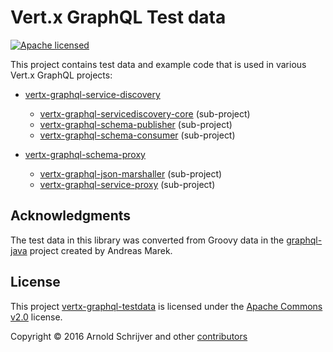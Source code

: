 # Vert.x GraphQL Test data

[![Apache licensed](https://img.shields.io/hexpm/l/plug.svg?maxAge=2592000)](https://github.com/engagingspaces/vertx-graphql-testdata/blob/master/LICENSE)&nbsp;&nbsp;

This project contains test data and example code that is used in various Vert.x GraphQL projects:

- [vertx-graphql-service-discovery](https://github.com/engagingspaces/vertx-graphql-service-discovery)
  - [vertx-graphql-servicediscovery-core](https://github.com/engagingspaces/vertx-graphql-service-discovery/grapql-servicediscovery-core) (sub-project)
  - [vertx-graphql-schema-publisher](https://github.com/engagingspaces/vertx-graphql-service-discovery/vertx-graphql-schema-publisher) (sub-project)
  - [vertx-graphql-schema-consumer](https://github.com/engagingspaces/vertx-graphql-service-discovery/vertx-graphql-schema-consumer) (sub-project)

- [vertx-graphql-schema-proxy](https://github.com/engagingspaces/vertx-schema-proxy)
  - [vertx-graphql-json-marshaller](https://github.com/engagingspaces/vertx-schema-proxy/vertx-graphql-json-marshaller) (sub-project)
  - [vertx-graphql-service-proxy](https://github.com/engagingspaces/vertx-schema-proxy/vertx-graphql-service-proxy) (sub-project)

## Acknowledgments

The test data in this library was converted from Groovy data in the
[graphql-java](https://github.com/graphql-java/graphql-java) project created by Andreas Marek.

## License

This project [vertx-graphql-testdata](https://github.com/engagingspaces/vertx-graphql-testdata) is licensed
under the [Apache Commons v2.0](https://github.com/engagingspaces/vertx-graphql-service-discovery/LICENSE) license.

Copyright &copy; 2016 Arnold Schrijver and other
[contributors](https://github.com/engagingspaces/vertx-graphql-testdata/graphs/contributors)
